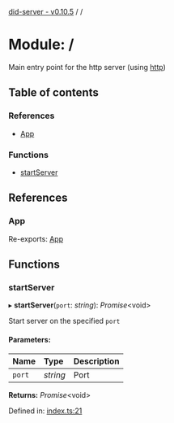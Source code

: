 [did-server - v0.10.5](../README.md) / /

# Module: /

Main entry point for the http server (using [http](https://www.npmjs.com/package/http))

## Table of contents

### References

- [App](_.md#app)

### Functions

- [startServer](_.md#startserver)

## References

### App

Re-exports: [App](../classes/app.app-1.md)

## Functions

### startServer

▸ **startServer**(`port`: *string*): *Promise*<void\>

Start server on the specified `port`

#### Parameters:

Name | Type | Description |
:------ | :------ | :------ |
`port` | *string* | Port    |

**Returns:** *Promise*<void\>

Defined in: [index.ts:21](https://github.com/Puzzlepart/did/blob/dev/server/index.ts#L21)
